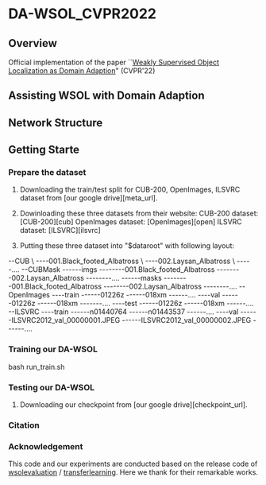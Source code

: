 # DA-WSOL_CVPR2022

## Overview
Official implementation of the paper  ``[Weakly Supervised Object Localization as Domain Adaption][paper_url]" (CVPR'22) 

## Assisting WSOL with Domain Adaption

## Network Structure

## Getting Starte

### Prepare the dataset

1. Downloading the train/test split for CUB-200, OpenImages, ILSVRC dataset from [our google drive][meta_url]. 

2. Dowinloading these three datasets from their website: 
     CUB-200 dataset: [CUB-200][cub]
     OpenImages dataset: [OpenImages][open]
     ILSVRC dataset: [ILSVRC][ilsvrc]

3. Putting these three dataset into "$dataroot" with following layout:

--CUB \\
----001.Black_footed_Albatross \\
----002.Laysan_Albatross \\
-----....
--CUBMask
------imgs
--------001.Black_footed_Albatross
--------002.Laysan_Albatross
--------....
------masks
--------001.Black_footed_Albatross
--------002.Laysan_Albatross
--------....
--OpenImages
----train
------01226z
------018xm
------....
----val
------01226z
------018xm
-------....
----test
------01226z
------018xm
------....
--ILSVRC
----train
------n01440764
------n01443537
------....
----val
------ILSVRC2012_val_00000001.JPEG
------ILSVRC2012_val_00000002.JPEG
------....

### Training our DA-WSOL

bash run_train.sh

### Testing our DA-WSOL

1. Downloading our checkpoint from [our google drive][checkpoint_url]. 


### Citation


### Acknowledgement
This code and our experiments are conducted based on the release code of [wsolevaluation][EVAL_url] / [transferlearning][tl_url]. Here we thank for their remarkable works.

[EVAL_url]: https://github.com/clovaai/wsolevaluation
[tl_url]: https://github.com/jindongwang/transferlearning


[paper_url]: https://arxiv.org/abs/2203.01714

